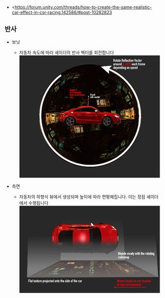 
- <https://forum.unity.com/threads/how-to-create-the-same-realistic-car-effect-in-csr-racing.142586/#post-10282823

## 반사

- 보닛
  - 자동차 속도에 따라 셰이더의 반사 벡터를 회전합니다
![](../../res/CSR/csr-1.png)

- 측면
  - 자동차의 하향식 뷰에서 생성되며 높이에 따라 편평해집니다. 이는 정점 셰이더에서 수행됩니다
![](../../res/CSR/csr-2.png)
